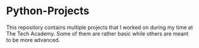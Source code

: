 # Python-Projects
This repository contains multiple projects that I worked on during my time at The Tech Academy. Some of them are rather basic while others are meant to be more advanced.
